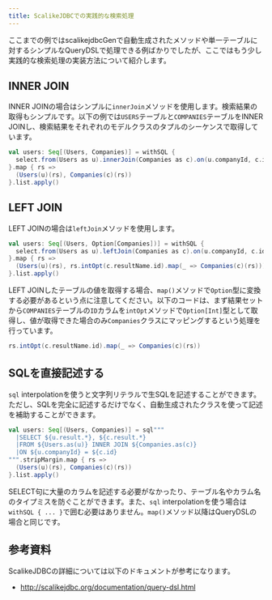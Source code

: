 ```yaml
---
title: ScalikeJDBCでの実践的な検索処理
---
```


ここまでの例ではscalikejdbcGenで自動生成されたメソッドや単一テーブルに対するシンプルなQueryDSLで処理できる例ばかりでしたが、ここではもう少し実践的な検索処理の実装方法について紹介します。

## INNER JOIN

INNER JOINの場合はシンプルに`innerJoin`メソッドを使用します。検索結果の取得もシンプルです。以下の例では`USERS`テーブルと`COMPANIES`テーブルをINNER JOINし、検索結果をそれぞれのモデルクラスのタプルのシーケンスで取得しています。

```scala
val users: Seq[(Users, Companies)] = withSQL {
  select.from(Users as u).innerJoin(Companies as c).on(u.companyId, c.id)
}.map { rs =>
  (Users(u)(rs), Companies(c)(rs))
}.list.apply()
```

## LEFT JOIN

LEFT JOINの場合は`leftJoin`メソッドを使用します。

```scala
val users: Seq[(Users, Option[Companies])] = withSQL {
  select.from(Users as u).leftJoin(Companies as c).on(u.companyId, c.id)
}.map { rs =>
  (Users(u)(rs), rs.intOpt(c.resultName.id).map(_ => Companies(c)(rs)))
}.list.apply()
```

LEFT JOINしたテーブルの値を取得する場合、`map()`メソッドで`Option`型に変換する必要があるという点に注意してください。以下のコードは、まず結果セットから`COMPANIES`テーブルの`ID`カラムを`intOpt`メソッドで`Option[Int]`型として取得し、値が取得できた場合のみ`Companies`クラスにマッピングするという処理を行っています。

```scala
rs.intOpt(c.resultName.id).map(_ => Companies(c)(rs))
```

## SQLを直接記述する

`sql` interpolationを使うと文字列リテラルで生SQLを記述することができます。ただし、SQLを完全に記述するだけでなく、自動生成されたクラスを使って記述を補助することができます。

```scala
val users: Seq[(Users, Companies)] = sql"""
  |SELECT ${u.result.*}, ${c.result.*}
  |FROM ${Users.as(u)} INNER JOIN ${Companies.as(c)}
  |ON ${u.companyId} = ${c.id}
""".stripMargin.map { rs =>
  (Users(u)(rs), Companies(c)(rs))
}.list.apply()
```

SELECT句に大量のカラムを記述する必要がなかったり、テーブル名やカラム名のタイプミスを防ぐことができます。また、`sql` interpolationを使う場合は`withSQL { ... }`で囲む必要はありません。`map()`メソッド以降はQueryDSLの場合と同じです。

## 参考資料

ScalikeJDBCの詳細については以下のドキュメントが参考になります。

- http://scalikejdbc.org/documentation/query-dsl.html
